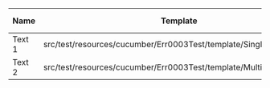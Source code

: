 |  Name  |                              Template                              | Single/Multi | Output Path |          File Pattern          | Single/Multi |
|--------|--------------------------------------------------------------------|--------------|-------------|--------------------------------|--------------|
| Text 1 | src/test/resources/cucumber/Err0003Test/template/SingleTemplate.vm | Single       | single      | Destination.xml                | Single       |
| Text 2 | src/test/resources/cucumber/Err0003Test/template/MultiTemplate.vm  | Multi        | multi       | Destination\_${CLASS_NAME}.xml | multi        |


